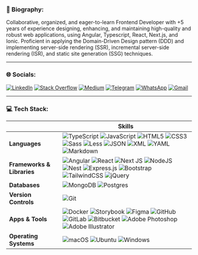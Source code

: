 
### 💫 Biography:
Collaborative, organized, and eager-to-learn Frontend Developer with +5 years of experience designing, enhancing, and maintaining high-quality and robust web applications, using Angular, Typescript, React, Next.js, and Ionic. Proficient in applying the Domain-Driven Design pattern (DDD) and implementing server-side rendering (SSR), incremental server-side rendering (ISR), and static site generation (SSG) techniques.

---

### 🌐 Socials:
[![LinkedIn](https://img.shields.io/badge/LinkedIn-%230077B5.svg?logo=linkedin&logoColor=white{:target="_blank"})](https://linkedin.com/in/mahdizarei0614) [![Stack Overflow](https://img.shields.io/badge/-Stack%20Overflow-FE7A16?logo=stack-overflow&logoColor=white)](https://stackoverflow.com/users/11434373/mahdi-zarei) [![Medium](https://img.shields.io/badge/Medium-%23000000.svg?logo=medium&logoColor=white)](https://mahdizarei0614.medium.com) [![Telegram](https://img.shields.io/badge/Telegram-2CA5E0?logo=telegram&logoColor=white)](https://t.me/skybluedev) [![WhatsApp](https://img.shields.io/badge/WhatsApp-25D366?logo=whatsapp&logoColor=white)](https://wa.me/989932119059) [![Gmail](https://img.shields.io/badge/Gmail-D14836?logo=gmail&logoColor=white)](mailto:mahdizarei0614@gmail.com)

---

### 💻 Tech Stack:
| | Skills|
|----------------|-------------------------------|
|**Languages**                |![TypeScript](https://img.shields.io/badge/typescript-%23007ACC.svg?style=flat&logo=typescript&logoColor=white) ![JavaScript](https://img.shields.io/badge/JavaScript-F7DF1E?logo=javascript&logoColor=000) ![HTML5](https://img.shields.io/badge/html5-%23E34F26.svg?style=flat&logo=html5&logoColor=white) ![CSS3](https://img.shields.io/badge/css3-%231572B6.svg?style=flat&logo=css3&logoColor=white) ![Sass](https://img.shields.io/badge/Sass-C69?logo=sass&logoColor=fff) ![Less](https://img.shields.io/badge/Less-1D365D?logo=less&logoColor=fff) ![JSON](https://img.shields.io/badge/JSON-000?logo=json&logoColor=fff)  ![XML](https://img.shields.io/badge/XML-767C52?logo=xml&logoColor=fff) ![YAML](https://img.shields.io/badge/YAML-CB171E?logo=yaml&logoColor=fff) ![Markdown](https://img.shields.io/badge/Markdown-%23000000.svg?logo=markdown&logoColor=white)                          |
|**Frameworks & Libraries** |![Angular](https://img.shields.io/badge/Angular-%23DD0031.svg?logo=angular&logoColor=white) ![React](https://img.shields.io/badge/React-%2320232a.svg?logo=react&logoColor=%2361DAFB) ![Next JS](https://img.shields.io/badge/Next-black?style=flat&logo=next.js&logoColor=white) ![NodeJS](https://img.shields.io/badge/node.js-6DA55F?style=flat&logo=node.js&logoColor=white) ![Nest](https://img.shields.io/badge/Nest.js-%23E0234E.svg?logo=nestjs&logoColor=white) ![Express.js](https://img.shields.io/badge/Express.js-%23404d59.svg?logo=express&logoColor=%2361DAFB) ![Bootstrap](https://img.shields.io/badge/Bootstrap-7952B3?logo=bootstrap&logoColor=fff) ![TailwindCSS](https://img.shields.io/badge/Tailwind%20CSS-%2338B2AC.svg?logo=tailwind-css&logoColor=white) ![jQuery](https://img.shields.io/badge/jQuery-0769AD?logo=jquery&logoColor=fff)|
|**Databases** |            ![MongoDB](https://img.shields.io/badge/MongoDB-%234ea94b.svg?style=flat&logo=mongodb&logoColor=white) ![Postgres](https://img.shields.io/badge/Postgres-%23316192.svg?logo=postgresql&logoColor=white)|
|**Version Controls** |  ![Git](https://img.shields.io/badge/git-%23F05033.svg?style=flat&logo=git&logoColor=white)|
|**Apps & Tools** |    ![Docker](https://img.shields.io/badge/docker-%230db7ed.svg?style=flat&logo=docker&logoColor=white) ![Storybook](https://img.shields.io/badge/Storybook-FF4785?logo=storybook&logoColor=fff) ![Figma](https://img.shields.io/badge/Figma-F24E1E?logo=figma&logoColor=white) ![GitHub](https://img.shields.io/badge/github-%23121011.svg?style=flat&logo=github&logoColor=white) ![GitLab](https://img.shields.io/badge/GitLab-FC6D26?logo=gitlab&logoColor=fff) ![Bitbucket](https://img.shields.io/badge/Bitbucket-0052CC?logo=bitbucket&logoColor=fff)  ![Adobe Photoshop](https://img.shields.io/badge/Adobe%20Photoshop-31A8FF?logo=Adobe%20Photoshop&logoColor=black) ![Adobe Illustrator](https://img.shields.io/badge/Adobe%20Illustrator-FF9A00?logo=adobe%20illustrator&logoColor=white)|
|**Operating Systems** |  ![macOS](https://img.shields.io/badge/macOS-000000?logo=apple&logoColor=F0F0F0) ![Ubuntu](https://img.shields.io/badge/Ubuntu-E95420?logo=ubuntu&logoColor=white) ![Windows](https://custom-icon-badges.demolab.com/badge/Windows-0078D6?logo=windows11&logoColor=white)

